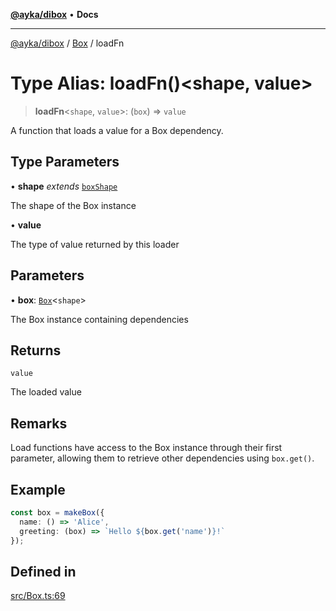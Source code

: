 [**@ayka/dibox**](../../../README.md) • **Docs**

***

[@ayka/dibox](../../../globals.md) / [Box](../README.md) / loadFn

# Type Alias: loadFn()\<shape, value\>

> **loadFn**\<`shape`, `value`\>: (`box`) => `value`

A function that loads a value for a Box dependency.

## Type Parameters

• **shape** *extends* [`boxShape`](boxShape.md)

The shape of the Box instance

• **value**

The type of value returned by this loader

## Parameters

• **box**: [`Box`](../classes/Box.md)\<`shape`\>

The Box instance containing dependencies

## Returns

`value`

The loaded value

## Remarks

Load functions have access to the Box instance through their first parameter,
allowing them to retrieve other dependencies using `box.get()`.

## Example

```ts
const box = makeBox({
  name: () => 'Alice',
  greeting: (box) => `Hello ${box.get('name')}!`
});
```

## Defined in

[src/Box.ts:69](https://github.com/AndreyMork/dibox/blob/a4051a8bb2daf3e4608cc74f5ffa76c67223e300/src/Box.ts#L69)
